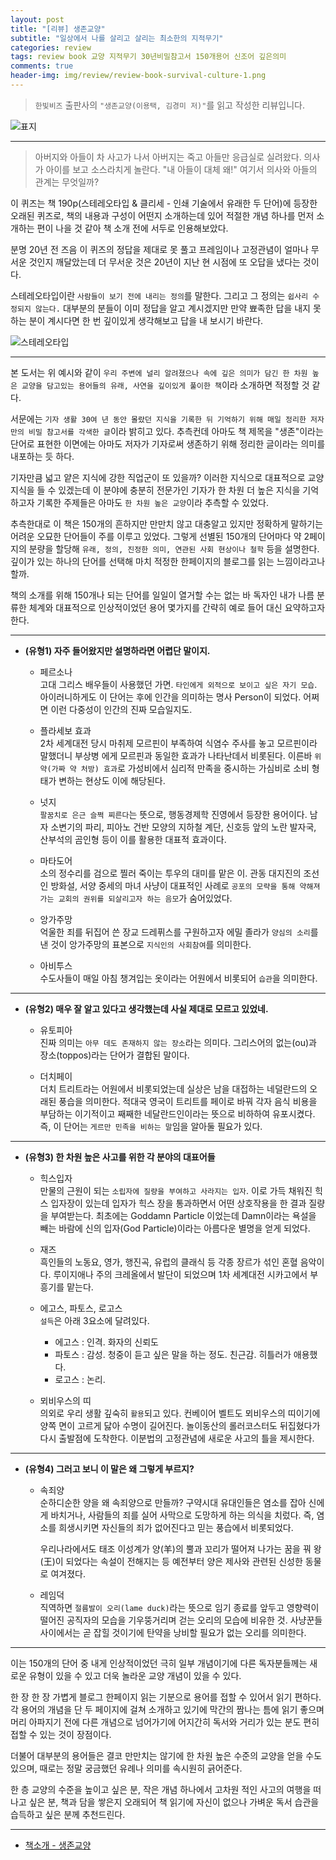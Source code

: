 ```yaml
---  
layout: post  
title: "[리뷰] 생존교양"  
subtitle: "일상에서 나를 살리고 살리는 최소한의 지적무기"  
categories: review  
tags: review book 교양 지적무기 30년비밀참고서 150개용어 신조어 깊은의미
comments: true  
header-img: img/review/review-book-survival-culture-1.png
---  
```

  
> `한빛비즈` 출판사의 `"생존교양(이용택, 김경미 저)"`를 읽고 작성한 리뷰입니다.  

![표지](https://telegeam.github.io/assets/img/review/review-book-survival-culture-1.png)  

---

> 아버지와 아들이 차 사고가 나서 아버지는 죽고 아들만 응급실로 실려왔다. 의사가 아이를 보고 소스라치게 놀란다. "내 아들이 대체 왜!" 여기서 의사와 아들의 관계는 무엇일까?

이 퀴즈는 책 190p(스테레오타입 & 클리세 - 인쇄 기술에서 유래한 두 단어)에 등장한 오래된 퀴즈로, 책의 내용과 구성이 어떤지 소개하는데 있어 적절한 개념 하나를 먼저 소개하는 편이 나을 것 같아 책 소개 전에 서두로 인용해보았다.

분명 20년 전 즈음 이 퀴즈의 정답을 제대로 못 풀고 프레임이나 고정관념이 얼마나 무서운 것인지 깨달았는데 더 무서운 것은 20년이 지난 현 시점에 또 오답을 냈다는 것이다. 

스테레오타입이란 `사람들이 보기 전에 내리는 정의`를 말한다. 그리고 그 정의는 `쉽사리 수정되지 않는다.` 대부분의 분들이 이미 정답을 알고 계시겠지만 만약 뾰족한 답을 내지 못하는 분이 계시다면 한 번 깊이있게 생각해보고 답을 내 보시기 바란다.

![스테레오타입](https://telegeam.github.io/assets/img/review/review-book-survival-culture-2.png)  

---

본 도서는 위 예시와 같이 `우리 주변에 널리 알려졌으나 속에 깊은 의미가 담긴 한 차원 높은 교양을 담고있는 용어들의 유래, 사연을 깊이있게 풀이한 책`이라 소개하면 적정할 것 같다.

서문에는 `기자 생활 30여 년 동안 몰랐던 지식을 기록한 뒤 기억하기 위해 매일 정리한 저자만의 비밀 참고서를 각색한 글`이라 밝히고 있다. 추측컨데 아마도 책 제목을 "생존"이라는 단어로 표현한 이면에는 아마도 저자가 기자로써 생존하기 위해 정리한 글이라는 의미를 내포하는 듯 하다.

기자만큼 넓고 얕은 지식에 강한 직업군이 또 있을까? 이러한 지식으로 대표적으로 교양 지식을 들 수 있겠는데 이 분야에 충분히 전문가인 기자가 한 차원 더 높은 지식을 기억하고자 기록한 주제들은 아마도 `한 차원 높은 교양`이라 추측할 수 있었다. 

추측한대로 이 책은 150개의 흔하지만 만만치 않고 대충알고 있지만 정확하게 말하기는 어려운 오묘한 단어들이 주를 이루고 있었다. 그렇게 선별된 150개의 단어마다 약 2페이지의 분량을 할당해 `유래, 정의, 진정한 의미, 연관된 사회 현상이나 철학` 등을 설명한다. 깊이가 있는 하나의 단어를 선택해 마치 적정한 한페이지의 블로그를 읽는 느낌이라고나 할까.

책의 소개를 위해 150개나 되는 단어를 일일이 열거할 수는 없는 바 독자인 내가 나름 분류한 체계와 대표적으로 인상적이었던 용어 몇가지를 간략히 예로 들어 대신 요약하고자 한다.

---

* __(유형1) 자주 들어왔지만 설명하라면 어렵단 말이지.__  
  + 페르소나  
    고대 그리스 배우들이 사용했던 가면. `타인에게 외적으로 보이고 싶은 자기 모습`. 아이러니하게도 이 단어는 후에 인간을 의미하는 명사 Person이 되었다. 어쩌면 이런 다중성이 인간의 진짜 모습일지도.

  + 플라세보 효과  
    2차 세계대전 당시 마취제 모르핀이 부족하여 식염수 주사를 놓고 모르핀이라 말했더니 부상병 에게 모르핀과 동일한 효과가 나타난데서 비롯된다. 이른바 `위약(가짜 약 처방) 효과`로 가성비에서 심리적 만족을 중시하는 가심비로 소비 형태가 변하는 현상도 이에 해당된다.

  + 넛지  
    `팔꿈치로 은근 슬쩍 찌른다`는 뜻으로, 행동경제학 진영에서 등장한 용어이다. 남자 소변기의 파리, 피아노 건반 모양의 지하철 계단, 신호등 앞의 노란 발자국, 산부석의 곰인형 등이 이를 활용한 대표적 효과이다.

  + 마타도어  
    소의 정수리를 검으로 찔러 죽이는 투우의 대미를 맡은 이. 관동 대지진의 조선인 방화설, 서양 중세의 마녀 사냥이 대표적인 사례로 `공포의 모략을 통해 약해져가는 교회의 권위를 되살리고자 하는 음모`가 숨어있었다.

  + 앙가주망  
    억울한 죄를 뒤집어 쓴 장교 드레퓌스를 구원하고자 에밀 졸라가 `양심의 소리`를 낸 것이 앙가주망의 표본으로 `지식인의 사회참여`를 의미한다.
    
  + 아비투스  
    수도사들이 매일 아침 챙겨입는 옷이라는 어원에서 비롯되어 `습관`을 의미한다. 

---

* __(유형2) 매우 잘 알고 있다고 생각했는데 사실 제대로 모르고 있었네.__  
  + 유토피아  
    진짜 의미는 `아무 데도 존재하지 않는 장소`라는 의미다. 그리스어의 없는(ou)과 장소(toppos)라는 단어가 결합된 말이다.

  + 더치페이  
    더치 트리트라는 어원에서 비롯되었는데 실상은 남을 대접하는 네덜란드의 오래된 풍습을 의미한다. 적대국 영국이 트리트를 페이로 바꿔 각자 음식 비용을 부담하는 이기적이고 째째한 네달란드인이라는 뜻으로 비하하여 유포시켰다. 즉, 이 단어는 `게르만 민족을 비하는 말`임을 알아둘 필요가 있다.

---  

* __(유형3) 한 차원 높은 사고를 위한 각 분야의 대표어들__  
  + 힉스입자  
    만물의 근원이 되는 `소립자에 질량을 부여하고 사라지는 입자`. 이로 가득 채워진 힉스 입자장이 있는데 입자가 힉스 장을 통과하면서 어떤 상호작용을 한 결과 질량을 부여받는다. 최초에는  Goddamn Particle 이었는데 Damn이라는 욕설을 빼는 바람에 신의 입자(God Particle)이라는 아름다운 별명을 얻게 되었다.

  + 재즈  
    흑인들의 노동요, 영가, 행진곡, 유럽의 클래식 등 각종 장르가 섞인 혼혈 음악이다. 루이지애나 주의 크레올에서 발단이 되었으며 1차 세계대전 시카고에서 부흥기를 맡는다. 

  + 에고스, 파토스, 로고스  
    `설득`은 아래 3요소에 달려있다.
    - 에고스 : 인격. 화자의 신뢰도
    - 파토스 : 감성. 청중이 듣고 싶은 말을 하는 정도. 친근감. 히틀러가 애용했다.
    - 로고스 : 논리. 

  + 뫼비우스의 띠  
    의외로 우리 생활 깊숙히 `활용`되고 있다. 컨베이어 벨트도 뫼비우스의 띠이기에 양쪽 면이 고르게 닳아 수명이 길어진다. 놀이동산의 롤러코스터도 뒤집혔다가 다시 출발점에 도착한다. 이분법의 고정관념에 새로운 사고의 틀을 제시한다.   

---

* __(유형4) 그러고 보니 이 말은 왜 그렇게 부르지?__  
  + 속죄양  
    순하디순한 양을 왜 속죄양으로 만들까? 구약시대 유대인들은 염소를 잡아 신에게 바치거나, 사람들의 죄를 실어 사막으로 도망하게 하는 의식을 치렀다. 즉, 염소를 희생시키면 자신들의 죄가 없어진다고 믿는 풍습에서 비롯되었다. 
    
    우리나라에서도 태조 이성계가 양(羊)의 뿔과 꼬리가 떨어져 나가는 꿈을 꿔 왕(王)이 되었다는 속설이 전해지는 등 예전부터 양은 제사와 관련된 신성한 동물로 여겨졌다.

  + 레임덕  
    직역하면 `절름발이 오리(lame duck)`라는 뜻으로 임기 종료를 앞두고 영향력이 떨어진 공직자의 모습을 기우뚱거리며 걷는 오리의 모습에 비유한 것. 사냥꾼들 사이에서는 곧 잡힐 것이기에 탄약을 낭비할 필요가 없는 오리를 의미한다.

---

이는 150개의 단어 중 내게 인상적이었던 극히 일부 개념이기에 다른 독자분들께는 새로운 유형이 있을 수 있고 더욱 놀라운 교양 개념이 있을 수 있다. 

한 장 한 장 가볍게 블로그 한페이지 읽는 기분으로 용어를 접할 수 있어서 읽기 편하다. 각 용어의 개념을 단 두 페이지에 걸쳐 소개하고 있기에 막간의 짬나는 틈에 읽기 좋으며 머리 아파지기 전에 다른 개념으로 넘어가기에 어지간히 독서와 거리가 있는 분도 편히 접할 수 있는 것이 장점이다.

더불어 대부분의 용어들은 결코 만만치는 않기에 한 차원 높은 수준의 교양을 얻을 수도 있으며, 때로는 정말 궁금했던 유례나 의미를 속시원히 긁어준다.

한 층 교양의 수준을 높이고 싶은 분, 작은 개념 하나에서 고차원 적인 사고의 여행을 떠나고 싶은 분, 책과 담을 쌓은지 오래되어 책 읽기에 자신이 없으나 가벼운 독서 습관을 습득하고 싶은 분께 추천드린다.

---

* [책소개 - 생존교양](http://www.yes24.com/Product/Goods/96397227)

